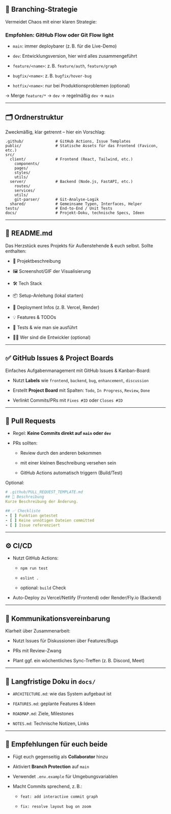 ## 🔁 **Branching-Strategie**

Vermeidet Chaos mit einer klaren Strategie:

### **Empfohlen: GitHub Flow oder Git Flow light**

- `main`: immer deploybarer (z. B. für die Live-Demo)
    
- `dev`: Entwicklungsversion, hier wird alles zusammengeführt
    
- `feature/<name>`: z. B. `feature/auth`, `feature/graph`
    
- `bugfix/<name>`: z. B. `bugfix/hover-bug`
    
- `hotfix/<name>`: nur bei Produktionsproblemen (optional)
    

→ Merge `feature/*` → `dev` → regelmäßig `dev` → `main`

---

## 🗂️ **Ordnerstruktur**

Zweckmäßig, klar getrennt – hier ein Vorschlag:

```
.github/              # GitHub Actions, Issue Templates
public/               # Statische Assets für das Frontend (Favicon, etc.)
src/
  client/             # Frontend (React, Tailwind, etc.)
    components/
    pages/
    styles/
    utils/
  server/             # Backend (Node.js, FastAPI, etc.)
    routes/
    services/
    utils/
    git-parser/       # Git-Analyse-Logik
  shared/             # Gemeinsame Typen, Interfaces, Helper
tests/                # End-to-End / Unit Tests
docs/                 # Projekt-Doku, technische Specs, Ideen

```
---

## 📝 **README.md**

Das Herzstück eures Projekts für Außenstehende & euch selbst. Sollte enthalten:

- 🚀 Projektbeschreibung
    
- 🖼️ Screenshot/GIF der Visualisierung
    
- 🛠️ Tech Stack
    
- 📦 Setup-Anleitung (lokal starten)
    
- 🔧 Deployment Infos (z. B. Vercel, Render)
    
- 💡 Features & TODOs
    
- 🧪 Tests & wie man sie ausführt
    
- 🧍‍♂️ Wer sind die Entwickler (optional)
    

---

## ✅ **GitHub Issues & Project Boards**

Einfaches Aufgabenmanagement mit GitHub Issues & Kanban-Board:

- Nutzt **Labels** wie `frontend`, `backend`, `bug`, `enhancement`, `discussion`
    
- Erstellt **Project Board** mit Spalten: `Todo`, `In Progress`, `Review`, `Done`
    
- Verlinkt Commits/PRs mit `Fixes #ID` oder `Closes #ID`
    

---

## 🔄 **Pull Requests**

- Regel: **Keine Commits direkt auf `main` oder `dev`**
    
- PRs sollten:
    
    - Review durch den anderen bekommen
        
    - mit einer kleinen Beschreibung versehen sein
        
    - GitHub Actions automatisch triggern (Build/Test)
        

Optional:

```yaml
# .github/PULL_REQUEST_TEMPLATE.md
## 🧾 Beschreibung
Kurze Beschreibung der Änderung.

## ✅ Checkliste
- [ ] Funktion getestet
- [ ] Keine unnötigen Dateien committed
- [ ] Issue referenziert

```

---

## ⚙️ **CI/CD**

- Nutzt GitHub Actions:
    
    - `npm run test`
        
    - `eslint .`
        
    - optional: `build` Check
        
- Auto-Deploy zu Vercel/Netlify (Frontend) oder Render/Fly.io (Backend)
    

---

## 👥 **Kommunikationsvereinbarung**

Klarheit über Zusammenarbeit:

- Nutzt Issues für Diskussionen über Features/Bugs
    
- PRs mit Review-Zwang
    
- Plant ggf. ein wöchentliches Sync-Treffen (z. B. Discord, Meet)
    

---

## 📘 **Langfristige Doku in `docs/`**

- `ARCHITECTURE.md`: wie das System aufgebaut ist
    
- `FEATURES.md`: geplante Features & Ideen
    
- `ROADMAP.md`: Ziele, Milestones
    
- `NOTES.md`: Technische Notizen, Links
    

---

## 🧠 Empfehlungen für euch beide

- Fügt euch gegenseitig als **Collaborator** hinzu
    
- Aktiviert **Branch Protection** auf `main`
    
- Verwendet `.env.example` für Umgebungsvariablen
    
- Macht Commits sprechend, z. B.:
    
    - `feat: add interactive commit graph`
        
    - `fix: resolve layout bug on zoom`
